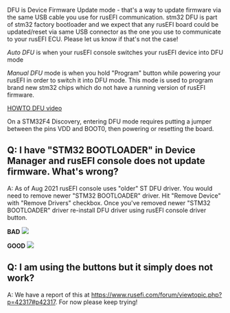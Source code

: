 

DFU is Device Firmware Update mode - that's a way to update firmware via the same USB cable you use for rusEFI communication. stm32 DFU is part of stm32 factory bootloader and we expect that any rusEFI board could be updated/reset via same USB connector as the one you use to communicate to your rusEFI ECU. Please let us know if that's not the case!

*Auto DFU* is when your rusEFI console switches your rusEFI device into DFU mode

*Manual DFU* mode is when you hold "Program" button while powering your rusEFI in order to switch it into DFU mode. This mode is
used to program brand new stm32 chips which do not have a running version of rusEFI firmware.

[HOWTO DFU video](https://www.youtube.com/watch?v=VdvXYgv_acg)

On a STM32F4 Discovery, entering DFU mode requires putting a jumper between the pins VDD and BOOT0, then powering or resetting the board.


## Q: I have "STM32 BOOTLOADER" in Device Manager and rusEFI console does not update firmware. What's wrong?

A: As of Aug 2021 rusEFI console uses "older" ST DFU driver. You would need to remove newer "STM32 BOOTLOADER" driver. Hit "Remove Device" with "Remove Drivers" checkbox. Once you've removed newer "STM32 BOOTLOADER" driver re-install DFU driver using rusEFI console driver button.

**BAD**
![](https://github.com/BeerMoneyMotorsports/rusefi_images/blob/main/REbootloader.png)

**GOOD**
![](https://github.com/BeerMoneyMotorsports/rusefi_images/blob/main/RE_DFUmode.png)


## Q: I am using the buttons but it simply does not work?

A: We have a report of this at https://www.rusefi.com/forum/viewtopic.php?p=42317#p42317. For now please keep trying!